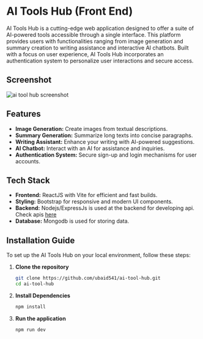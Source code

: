 # AI Tools Hub (Front End)

AI Tools Hub is a cutting-edge web application designed to offer a suite of AI-powered tools accessible through a single interface. This platform provides users with functionalities ranging from image generation and summary creation to writing assistance and interactive AI chatbots. Built with a focus on user experience, AI Tools Hub incorporates an authentication system to personalize user interactions and secure access.

## Screenshot
![ai tool hub screenshot](https://i.imgur.com/0rguucr.png)

## Features

- **Image Generation:** Create images from textual descriptions.
- **Summary Generation:** Summarize long texts into concise paragraphs.
- **Writing Assistant:** Enhance your writing with AI-powered suggestions.
- **AI Chatbot:** Interact with an AI for assistance and inquiries.
- **Authentication System:** Secure sign-up and login mechanisms for user accounts.

## Tech Stack

- **Frontend:** ReactJS with Vite for efficient and fast builds.
- **Styling:** Bootstrap for responsive and modern UI components.
- **Backend:** Nodejs/ExpressJs is used at the backend for developing api. Check apis [here](https://github.com/ubaid541/smart-assist-api)
- **Database:** Mongodb is used for storing data.

## Installation Guide

To set up the AI Tools Hub on your local environment, follow these steps:

1. **Clone the repository**

   ```bash
   git clone https://github.com/ubaid541/ai-tool-hub.git
   cd ai-tool-hub
   ```

2. **Install Dependencies**

   ```bash
   npm install
   ```

3. **Run the application**

   ```bash
   npm run dev
   ```
   
